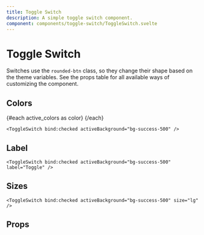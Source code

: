 ```yaml
---
title: Toggle Switch
description: A simple toggle switch component.
component: components/toggle-switch/ToggleSwitch.svelte
---
```


<script>
    import PropsTable from './PropsTable.svelte';
    import docs from '$lib/components/toggle-switch/ToggleSwitch.svelte?raw&sveld';
    import ToggleSwitch from '$lib/components/toggle-switch/ToggleSwitch.svelte';

    const active_colors = ['bg-primary-500', 'bg-secondary-500', 'bg-tertiary-500', 'bg-success-500', 'bg-warning-500', 'bg-error-500'];
</script>

# Toggle Switch

Switches use the `rounded-btn` class, so they change their shape based on the theme variables. See the props table for all available ways of customizing the component.

## Colors

<div class="w-full flex flex-wrap p-4 justify-center gap-4 items-center rounded-container border-1 border-surface-500/30-200/30 my-4">
    {#each active_colors as color}
        <ToggleSwitch checked={true} activeBackground={color} label={color} />
    {/each}
</div>

```svelte
<ToggleSwitch bind:checked activeBackground="bg-success-500" />
```

## Label

<div class="w-full flex flex-col justify-center gap-4 p-4 items-center rounded-container border-1 border-surface-500/30-200/30 my-4">
    <ToggleSwitch checked={true} size="sm" activeBackground="bg-secondary-500" label="Toggle" />
    <ToggleSwitch checked={true} size="lg" activeBackground="bg-secondary-500" label="Toggle" />
</div>

```svelte
<ToggleSwitch bind:checked activeBackground="bg-success-500" label="Toggle" />
```

## Sizes

<div class="w-full flex flex-col justify-center gap-4 p-4 items-center rounded-container border-1 border-surface-500/30-200/30 my-4">
    <div class="flex justify-center items-center gap-4">
        <ToggleSwitch checked={true} size="sm" label="sm" />
        <ToggleSwitch checked={true} lable="md" label="md" />
        <ToggleSwitch checked={true} size="lg" label="lg" />
    </div>
</div>

```svelte
<ToggleSwitch bind:checked activeBackground="bg-success-500" size="lg" />
```

## Props

<PropsTable props={docs.props} />
